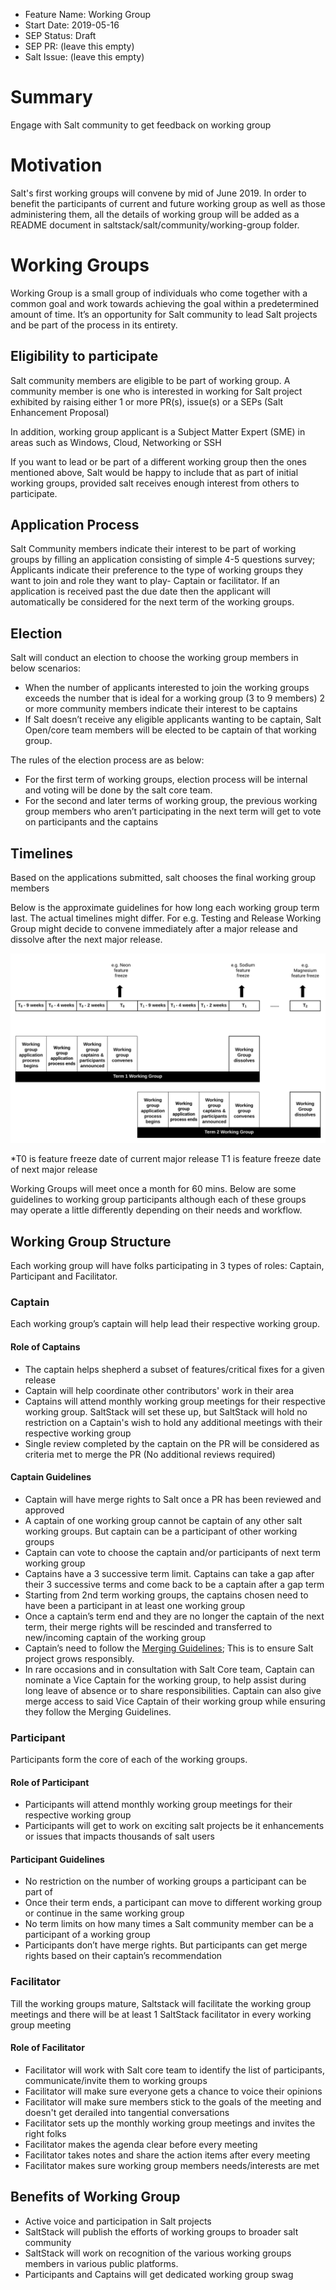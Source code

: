 - Feature Name: Working Group
- Start Date: 2019-05-16
- SEP Status: Draft
- SEP PR: (leave this empty)
- Salt Issue: (leave this empty)

# Summary
[summary]: #summary

Engage with Salt community to get feedback on working group 

# Motivation
[motivation]: #motivation

Salt's first working groups will convene by mid of June 2019. In order to benefit the participants of current and future working group as well as those administering them, all the details of working group will be added as a README document in saltstack/salt/community/working-group folder. 

# Working Groups 

Working Group is a small group of individuals who come together with a common goal and work towards achieving the goal within a predetermined amount of time. It’s an opportunity for Salt community to lead Salt projects and be part of the process in its entirety. 

## Eligibility to participate 

Salt community members are eligible to be part of working group. A community member is one who is interested in working for Salt project exhibited by raising either 1 or more PR(s), issue(s) or a SEPs (Salt Enhancement Proposal) 

In addition, working group applicant is a Subject Matter Expert (SME) in areas such as Windows, Cloud, Networking or SSH 

If you want to lead or be part of a different working group then the ones mentioned above, Salt would be happy to include that as part of initial working groups, provided salt receives enough interest from others to participate. 

## Application Process

Salt Community members indicate their interest to be part of working groups by filling an application consisting of simple 4-5 questions survey; Applicants indicate their preference to the type of working groups they want to join and role they want to play- Captain or facilitator. If an application is received past the due date then the applicant will automatically be considered for the next term of the working groups. 

## Election 

Salt will conduct an election to choose the working group members in below scenarios: 
- When the number of applicants interested to join the working groups exceeds the number that is ideal for a working group (3 to 9 members) 
2 or more community members indicate their interest to be captains 
- If Salt doesn’t receive any eligible applicants wanting to be captain, Salt Open/core team members will be elected to be captain of that working group. 

The rules of the election process are as below:  
- For the first term of working groups, election process will be internal and voting will be done by the salt core team. 
- For the second and later terms of working group, the previous working group members who aren’t participating in the next term will get to vote on participants and the captains

## Timelines 

Based on the applications submitted, salt chooses the final working group members 

Below is the approximate guidelines for how long each working group term last. The actual timelines might differ. For e.g. Testing and Release Working Group might decide to convene immediately after a major release and dissolve after the next major release. 

![Working Group Timelines](./diagrams/Working-group-timelines.svg)



*T0 is feature freeze date of current major release
 T1 is feature freeze date of next major release


Working Groups will meet once a month for 60 mins. Below are some guidelines to working group participants although each of these groups may operate a little differently depending on their needs and workflow.

## Working Group Structure  

Each working group will have folks participating in 3 types of roles: Captain, Participant and Facilitator. 

### Captain

Each working group’s captain will help lead their respective working group. 

#### Role of Captains
- The captain helps shepherd a subset of features/critical fixes for a given release
- Captain will help coordinate other contributors' work in their area
- Captains will attend monthly working group meetings for their respective working group. SaltStack will set these up, but SaltStack will hold no restriction on a Captain's wish to hold any additional meetings with their respective working group
- Single review completed by the captain on the PR will be considered as criteria met to merge the PR (No additional reviews required) 

#### Captain Guidelines

- Captain will have merge rights to Salt once a PR has been reviewed and approved
- A captain of one working group cannot be captain of any other salt working groups. But captain can be a participant of other working groups 
- Captain can vote to choose the captain and/or participants of next term working group
- Captains have a 3 successive term limit. Captains can take a gap after their 3 successive terms and come back to be a captain after a gap term
- Starting from 2nd term working groups, the captains chosen need to have been a participant in at least one working group 
- Once a captain’s term end and they are no longer the captain of the next term, their merge rights will be rescinded and transferred to new/incoming captain of the working group 
- Captain’s need to follow the [Merging Guidelines](https://github.com/saltstack/salt-enhancement-proposals/); This is to ensure Salt project grows responsibly. 
- In rare occasions and in consultation with Salt Core team, Captain can nominate a Vice Captain for the working group, to help assist during long leave of absence or to share responsibilities. Captain can also give merge access to said Vice Captain of their working group while ensuring they follow the Merging Guidelines.

 
### Participant

Participants form the core of each of the working groups. 

#### Role of Participant 
- Participants will attend monthly working group meetings for their respective working group 
- Participants will get to work on exciting salt projects be it enhancements or issues that impacts thousands of salt users

#### Participant Guidelines 
- No restriction on the number of working groups a participant can be part of 
- Once their term ends, a participant can move to different working group or continue in the same working group 
- No term limits on how many times a Salt community member can be a participant of a working group 
- Participants don’t have merge rights. But participants can get merge rights based on their captain’s recommendation 


### Facilitator 

Till the working groups mature, Saltstack will facilitate the working group meetings and there will be at least 1 SaltStack facilitator in every working group meeting

#### Role of Facilitator 
- Facilitator will work with Salt core team to identify the list of participants, communicate/invite them to working groups 
- Facilitator will make sure everyone gets a chance to voice their opinions
- Facilitator will make sure members stick to the goals of the meeting and doesn't get derailed into tangential conversations 
- Facilitator sets up the monthly working group meetings and invites the right folks 
- Facilitator makes the agenda clear before every meeting
- Facilitator takes notes and share the action items after every meeting 
- Facilitator makes sure working group members needs/interests are met 


## Benefits of Working Group 

- Active voice and participation in Salt projects 
- SaltStack will publish the efforts of working groups to broader salt community 
- SaltStack will work on recognition of the various working groups members in various public platforms. 
- Participants and Captains will get dedicated working group swag

